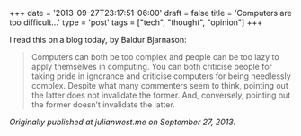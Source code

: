 +++
date = '2013-09-27T23:17:51-06:00'
draft = false
title = 'Computers are too difficult...'
type = 'post'
tags = ["tech", "thought", "opinion"]
+++

I read this on a blog today, by Baldur Bjarnason: 

>Computers can both be too complex and people can be too lazy to apply themselves in computing. You can both criticise people for taking pride in ignorance and criticise computers for being needlessly complex. Despite what many commenters seem to think, pointing out the latter does not invalidate the former. And, conversely, pointing out the former doesn’t invalidate the latter.

<i>Originally published at julianwest.me on September 27, 2013.</i>